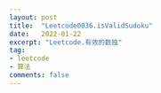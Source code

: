 ```yaml
---
layout: post
title:  "Leetcode0036.isValidSudoku"
date:   2022-01-22
excerpt: "Leetcode.有效的数独"
tag:
- leetcode 
- 算法
comments: false
---
```


